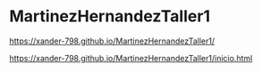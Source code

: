 # MartinezHernandezTaller1
https://xander-798.github.io/MartinezHernandezTaller1/

https://xander-798.github.io/MartinezHernandezTaller1/inicio.html
